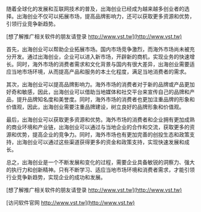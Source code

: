 随着全球化的发展和互联网技术的普及，出海创业已经成为越来越多创业者的选择。出海创业不仅可以拓展市场，提高品牌影响力，还可以获取更多资源和优势，引领行业竞争新趋势。

[想了解推广相关软件的朋友请登录 http://www.vst.tw](http://www.vst.tw)

首先，出海创业可以帮助企业拓展市场。国内市场竞争激烈，而海外市场尚未被充分开发。通过出海创业，企业可以进入新市场，开辟新的商机，实现业务的快速增长。同时，海外市场的消费者需求和文化背景与国内有很大差异，出海创业需要适应当地市场环境，从而提高产品和服务的本土化程度，满足当地消费者的需求。

其次，出海创业可以提高品牌影响力。海外市场的消费者对于新的品牌或产品更加好奇和敏感，因此，出海创业可以借助当地媒体和社交平台来宣传自己的品牌和产品，提升品牌知名度和美誉度。同时，海外市场的消费者也更加注重品牌的形象和价值观，因此，出海创业需要注重品牌建设，树立良好的品牌形象和价值观。

最后，出海创业可以获取更多资源和优势。海外市场的消费者和企业拥有更加成熟的商业环境和产业链，出海创业可以通过与当地企业的合作和交流，获取更多的资源和优势，提高企业的竞争力。同时，海外市场也有更加完善的创投生态和政策支持，出海创业可以通过这些渠道获得更多的资金和政策支持，实现快速发展和成长。

总之，出海创业是一个不断发展和变化的过程，需要企业具备敏锐的洞察力、强大的执行力和创新精神。只有不断学习、适应当地市场环境和消费者需求，才能引领行业竞争新趋势，实现企业的成功和发展。

[想了解推广相关软件的朋友请登录 http://www.vst.tw](http://www.vst.tw)


[访问软件官网 http://www.vst.tw](http://www.vst.tw)
